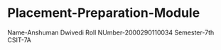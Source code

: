 # Placement-Preparation-Module
Name-Anshuman Dwivedi
Roll NUmber-2000290110034
Semester-7th
CSIT-7A
